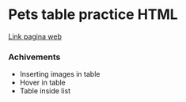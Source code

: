 #  Pets table practice HTML

[Link pagina web](https://nateusse.github.io/prueba-pagina-web/)

### Achivements
  * Inserting images in table
  * Hover in table
  * Table inside list 
